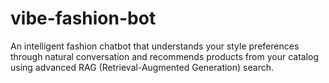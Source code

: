 # vibe-fashion-bot
An intelligent fashion chatbot that understands your style preferences through natural conversation and recommends products from your catalog using advanced RAG (Retrieval-Augmented Generation) search.

